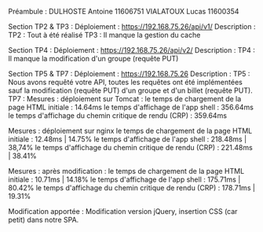 Préambule :
DULHOSTE Antoine 11606751
VIALATOUX Lucas 11600354


Section TP2 & TP3 :
Déploiement : https://192.168.75.26/api/v1/
Description : 
TP2 : Tout à été réalisé
TP3 : Il manque la gestion du cache


Section TP4 :
Déploiement : https://192.168.75.26/api/v2/
Description : 
TP4 : Il manque la modification d'un groupe (requête PUT)


Section TP5 & TP7 :
Déploiement : https://192.168.75.26
Description :
TP5 : Nous avons requêté votre API, 
toutes les requêtes ont été implémentées sauf la modification (requête PUT) d'un groupe et d'un billet (requête PUT).
TP7 : 
Mesures : déploiement sur Tomcat :
le temps de chargement de la page HTML initiale : 14.64ms
le temps d'affichage de l'app shell : 356.64ms
le temps d'affichage du chemin critique de rendu (CRP) : 359.64ms

Mesures : déploiement sur nginx
le temps de chargement de la page HTML initiale : 12.48ms | 14.75%
le temps d'affichage de l'app shell : 218.48ms | 38,74%
le temps d'affichage du chemin critique de rendu (CRP) : 221.48ms | 38.41%

Mesures : après modification : 
le temps de chargement de la page HTML initiale : 10.71ms | 14.18%
le temps d'affichage de l'app shell : 175.71ms | 80.42%
le temps d'affichage du chemin critique de rendu (CRP) : 178.71ms | 19.31%

Modification apportée :
Modification version jQuery, insertion CSS (car petit) dans notre SPA.